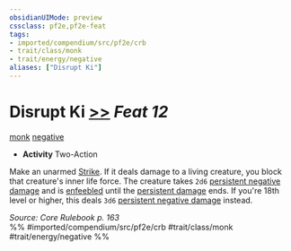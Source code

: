 ```yaml
---
obsidianUIMode: preview
cssclass: pf2e,pf2e-feat
tags:
- imported/compendium/src/pf2e/crb
- trait/class/monk
- trait/energy/negative
aliases: ["Disrupt Ki"]
---
```

# Disrupt Ki  [>>](chapter-9-playing-the-game.md#Actions "Two-Action") *Feat 12*  
[monk](rules/traits/monk.md)  [negative](negative.md)  

- **Activity** Two-Action

Make an unarmed [Strike](strike.md). If it deals damage to a living creature, you block that creature's inner life force. The creature takes `2d6` [persistent negative damage](conditions.md#Persistent%20Damage) and is [enfeebled](conditions.md#Enfeebled) until the [persistent damage](conditions.md#Persistent%20Damage) ends. If you're 18th level or higher, this deals `3d6` [persistent negative damage](conditions.md#Persistent%20Damage) instead.

*Source: Core Rulebook p. 163*  
%% #imported/compendium/src/pf2e/crb #trait/class/monk #trait/energy/negative %%